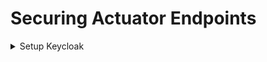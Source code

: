 # Securing Actuator Endpoints 

<details>
  <summary>Setup Keycloak</summary>

### Generate Certificates

```bash
openssl req -newkey rsa:2048 -nodes \
  -keyout server.key.pem -x509 -days 3650 -out server.crt.pem
```

### Run KeyCloak Instace (Docker)

```
docker run  \
    -e KEYCLOAK_ADMIN=admin   \
    -e KEYCLOAK_ADMIN_PASSWORD=password   \
    -e KC_HTTPS_CERTIFICATE_FILE=/opt/keycloak/conf/server.crt.pem   \
    -e KC_HTTPS_CERTIFICATE_KEY_FILE=/opt/keycloak/conf/server.key.pem   \
    -v $PWD/server.crt.pem:/opt/keycloak/conf/server.crt.pem   \
    -v $PWD/server.key.pem:/opt/keycloak/conf/server.key.pem   \
    -p 8443:8443   quay.io/keycloak/keycloak:latest   start-dev
```
 This should open up the admin console of keycloak

![keycloak-console](https://github.com/user-attachments/assets/be64d4c2-0c07-4a8b-a071-13edd8368a5f)
 
#### Setup a Realm

Log in to Keycloak Admin Console: https://62.138.26.145:8443/ 

Create a new realm (e.g., actuator-secure).

![keycloak-console](https://github.com/user-attachments/assets/5b9daa63-7d80-41c5-8b89-fd86f66fbb45)

![realm-create](https://github.com/user-attachments/assets/ae392cab-72b9-42ce-bd29-b4482ca77941)

![realm-create-3](https://github.com/user-attachments/assets/d286706a-9b6a-4327-bb8e-576417ea103f)


#### Setup a Client

Navigate to Clients and click Create. 

- Client ID: service-a-client 
- Client Protocol: openid-connect 
- Access Type: confidential \
  
Save and generate a client secret from the Credentials tab. Save this value for later.



</details>
